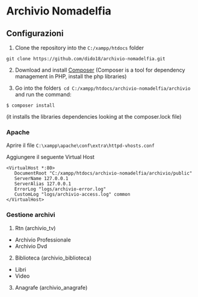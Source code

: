 # Archivio Nomadelfia 

## Configurazioni

1. Clone the repository into the  `C:/xampp/htdocs` folder
  ```
  git clone https://github.com/dido18/archivio-nomadelfia.git
  ```

2. Download and install  [Composer](https://getcomposer.org/download/) (Composer is a tool for dependency management in PHP, install the php libraries)

3. Go into the folder`$ cd C:/xampp/htdocs/archivio-nomadelfia/archivio` and run the command:

  ```
  $ composer install
  ```

  (it installs the libraries dependencies looking at the composer.lock file)

### Apache
Aprire il file  `C:\xampp\apache\conf\extra\httpd-vhosts.conf`

Aggiungere il seguente Virtual Host
```
<VirtualHost *:80>
   DocumentRoot "C:/xampp/htdocs/archivio-nomadelfia/archivio/public"
   ServerName 127.0.0.1
   ServerAlias 127.0.0.1
   ErrorLog "logs/archivio-error.log"
   CustomLog "logs/archivio-access.log" common
</VirtualHost>
```


### Gestione archivi
1. Rtn (archivio_tv)
 - Archivio Professionale
 - Archivio Dvd

2. Biblioteca (archivio_biblioteca)
 - Libri
 - Video

3. Anagrafe (archivio_anagrafe)
 
